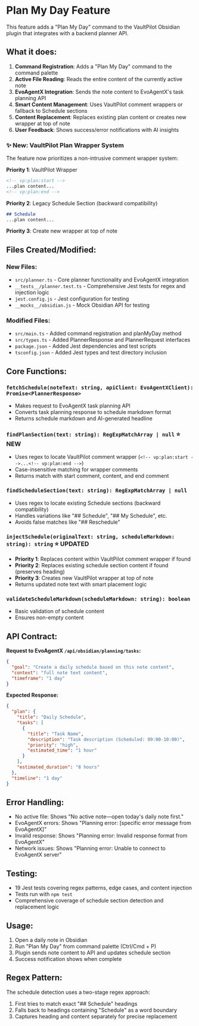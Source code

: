 # Plan My Day Feature

This feature adds a "Plan My Day" command to the VaultPilot Obsidian plugin that integrates with a backend planner API.

## What it does:

1. **Command Registration**: Adds a "Plan My Day" command to the command palette
2. **Active File Reading**: Reads the entire content of the currently active note
3. **EvoAgentX Integration**: Sends the note content to EvoAgentX's task planning API
4. **Smart Content Management**: Uses VaultPilot comment wrappers or fallback to Schedule sections
5. **Content Replacement**: Replaces existing plan content or creates new wrapper at top of note
6. **User Feedback**: Shows success/error notifications with AI insights

### ✨ New: VaultPilot Plan Wrapper System

The feature now prioritizes a non-intrusive comment wrapper system:

**Priority 1**: VaultPilot Wrapper
```markdown
<!-- vp:plan:start -->
...plan content...
<!-- vp:plan:end -->
```

**Priority 2**: Legacy Schedule Section (backward compatibility)
```markdown
## Schedule
...plan content...
```

**Priority 3**: Create new wrapper at top of note

## Files Created/Modified:

### New Files:
- `src/planner.ts` - Core planner functionality and EvoAgentX integration
- `__tests__/planner.test.ts` - Comprehensive Jest tests for regex and injection logic
- `jest.config.js` - Jest configuration for testing
- `__mocks__/obsidian.js` - Mock Obsidian API for testing

### Modified Files:
- `src/main.ts` - Added command registration and planMyDay method
- `src/types.ts` - Added PlannerResponse and PlannerRequest interfaces  
- `package.json` - Added Jest dependencies and test scripts
- `tsconfig.json` - Added Jest types and test directory inclusion

## Core Functions:

### `fetchSchedule(noteText: string, apiClient: EvoAgentXClient): Promise<PlannerResponse>`
- Makes request to EvoAgentX task planning API
- Converts task planning response to schedule markdown format
- Returns schedule markdown and AI-generated headline

### `findPlanSection(text: string): RegExpMatchArray | null` ⭐ NEW
- Uses regex to locate VaultPilot comment wrapper (`<!-- vp:plan:start -->...<!-- vp:plan:end -->`)
- Case-insensitive matching for wrapper comments
- Returns match with start comment, content, and end comment

### `findScheduleSection(text: string): RegExpMatchArray | null`
- Uses regex to locate existing Schedule sections (backward compatibility)
- Handles variations like "## Schedule", "## My Schedule", etc.
- Avoids false matches like "## Reschedule"

### `injectSchedule(originalText: string, scheduleMarkdown: string): string` ⭐ UPDATED
- **Priority 1**: Replaces content within VaultPilot comment wrapper if found
- **Priority 2**: Replaces existing schedule section content if found (preserves heading)
- **Priority 3**: Creates new VaultPilot wrapper at top of note
- Returns updated note text with smart placement logic

### `validateScheduleMarkdown(scheduleMarkdown: string): boolean`
- Basic validation of schedule content
- Ensures non-empty content

## API Contract:

**Request to EvoAgentX `/api/obsidian/planning/tasks`:**
```json
{
  "goal": "Create a daily schedule based on this note content",
  "context": "full note text content",
  "timeframe": "1 day"
}
```

**Expected Response:**
```json
{
  "plan": {
    "title": "Daily Schedule",
    "tasks": [
      {
        "title": "Task Name",
        "description": "Task description (Scheduled: 09:00-10:00)",
        "priority": "high",
        "estimated_time": "1 hour"
      }
    ],
    "estimated_duration": "8 hours"
  },
  "timeline": "1 day"
}
```

## Error Handling:

- No active file: Shows "No active note—open today's daily note first."
- EvoAgentX errors: Shows "Planning error: [specific error message from EvoAgentX]"
- Invalid response: Shows "Planning error: Invalid response format from EvoAgentX"
- Network issues: Shows "Planning error: Unable to connect to EvoAgentX server"

## Testing:

- 19 Jest tests covering regex patterns, edge cases, and content injection
- Tests run with `npm test`
- Comprehensive coverage of schedule section detection and replacement logic

## Usage:

1. Open a daily note in Obsidian
2. Run "Plan My Day" from command palette (Ctrl/Cmd + P)
3. Plugin sends note content to API and updates schedule section
4. Success notification shows when complete

## Regex Pattern:

The schedule detection uses a two-stage regex approach:
1. First tries to match exact "## Schedule" headings
2. Falls back to headings containing "Schedule" as a word boundary
3. Captures heading and content separately for precise replacement
